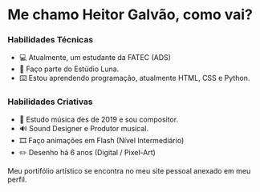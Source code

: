 # Me chamo Heitor Galvão, como vai?

### Habilidades Técnicas
- 💻 Atualmente, um estudante da FATEC (ADS)
- 🌙 Faço parte do Estúdio Luna.
- ⌨️ Estou aprendendo programação, atualmente HTML, CSS e Python.

### Habilidades Criativas
- 🎵 Estudo música des de 2019 e sou compositor.
- 🔊 Sound Designer e Produtor musical.
- 🎞️ Faço animações em Flash (Nível Intermediário)
- ✏️ Desenho há 6 anos (Digital / Pixel-Art)

Meu portifólio artístico se encontra no meu site pessoal anexado em meu perfil.
